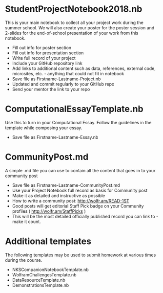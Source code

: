 # StudentProjectNotebook2018.nb
This is your main notebook to collect all your project work during the summer school. We will also create your poster for the poster session and 2-slides for the end-of-school presentation of your work from this notebook. 

* Fill out info for poster section
* Fill out info for presentation section
* Write full record of your project
* Include your GitHub repository link
* Add links to additional content such as data, references, external code, microsites, etc. - anything that could not fit in notebook
* Save file as Firstname-Lastname-Project.nb
* Updated and commit regularly to your GitHub repo
* Send your mentor the link to your repo 

# ComputationalEssayTemplate.nb
Use this to turn in your Computational Essay. Follow the guidelines in the template while composing your essay.

* Save file as Firstname-Lastname-Essay.nb

# CommunityPost.md
A simple .md file you can use to contain all the content that goes in to your community post

* Save file as Firstname-Lastname-CommunityPost.md
* Use your Project Notebook full record as basis for Community post
* Make it as detailed and instructive as possible 
* How to write a community post: http://wolfr.am/READ-1ST
* Good posts will get editorial Staff Pick badge on your Community profiles ( http://wolfr.am/StaffPicks )
* This will be the most detailed officially published record you can link to - make it count.

# Additional templates
The following templates may be used to submit homework at various times during the course.

* NKSCompanionNotebookTemplate.nb
* WolframChallengesTemplate.nb
* DataResourceTemplate.nb
* DemonstrationsTemplate.nb 